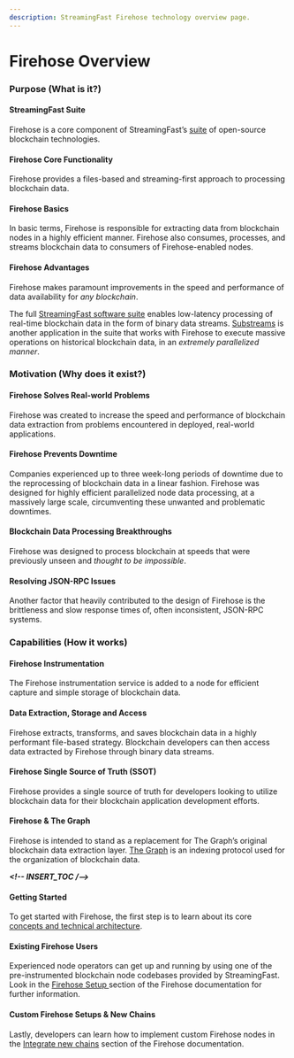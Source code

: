 ```yaml
---
description: StreamingFast Firehose technology overview page.
---
```


# Firehose Overview

### Purpose (What is it?)

#### StreamingFast Suite

Firehose is a core component of StreamingFast’s [suite](https://github.com/streamingfast) of open-source blockchain technologies.

#### Firehose Core Functionality

Firehose provides a files-based and streaming-first approach to processing blockchain data.&#x20;

#### Firehose Basics

In basic terms, Firehose is responsible for extracting data from blockchain nodes in a highly efficient manner. Firehose also consumes, processes, and streams blockchain data to consumers of Firehose-enabled nodes.

#### Firehose Advantages

Firehose makes paramount improvements in the speed and performance of data availability for _any blockchain_.

The full [StreamingFast software suite](https://github.com/streamingfast) enables low-latency processing of real-time blockchain data in the form of binary data streams. [Substreams](https://substreams.streamingfast.io/) is another application in the suite that works with Firehose to execute massive operations on historical blockchain data, in an _extremely parallelized manner_.

### Motivation (Why does it exist?)

#### Firehose Solves Real-world Problems

Firehose was created to increase the speed and performance of blockchain data extraction from problems encountered in deployed, real-world applications.&#x20;

#### Firehose Prevents Downtime

Companies experienced up to three week-long periods of downtime due to the reprocessing of blockchain data in a linear fashion. Firehose was designed for highly efficient parallelized node data processing, at a massively large scale, circumventing these unwanted and problematic downtimes.

#### Blockchain Data Processing Breakthroughs

Firehose was designed to process blockchain at speeds that were previously unseen and _thought to be impossible_.&#x20;

#### Resolving JSON-RPC Issues

Another factor that heavily contributed to the design of Firehose is the brittleness and slow response times of, often inconsistent, JSON-RPC systems.

### Capabilities (How it works)

#### Firehose Instrumentation

The Firehose instrumentation service is added to a node for efficient capture and simple storage of blockchain data.&#x20;

#### Data Extraction, Storage and Access

Firehose extracts, transforms, and saves blockchain data in a highly performant file-based strategy. Blockchain developers can then access data extracted by Firehose through binary data streams.

#### Firehose Single Source of Truth (SSOT)

Firehose provides a single source of truth for developers looking to utilize blockchain data for their blockchain application development efforts.

#### Firehose & The Graph

Firehose is intended to stand as a replacement for The Graph’s original blockchain data extraction layer. [The Graph](https://thegraph.com/) is an indexing protocol used for the organization of blockchain data.

_**\<!-- INSERT\_TOC /-->**_

#### Getting Started

To get started with Firehose, the first step is to learn about its core [concepts and technical architecture](broken-reference).&#x20;

#### Existing Firehose Users

Experienced node operators can get up and running by using one of the pre-instrumented blockchain node codebases provided by StreamingFast. Look in the [Firehose Setup ](broken-reference)section of the Firehose documentation for further information.

#### Custom Firehose Setups & New Chains

Lastly, developers can learn how to implement custom Firehose nodes in the [Integrate new chains](../integrate-new-chains/new-blockchains.md) section of the Firehose documentation.
